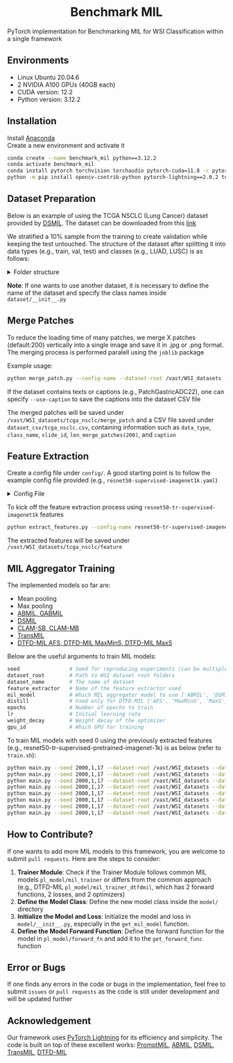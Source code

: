 <h1 align="center"> Benchmark MIL </h1>

PyTorch implementation for Benchmarking MIL for WSI Classification within a single framework

## Environments
- Linux Ubuntu 20.04.6
- 2 NVIDIA A100 GPUs (40GB each)
- CUDA version: 12.2
- Python version: 3.12.2

## Installation

Install [Anaconda](https://www.anaconda.com/download#)<br>
Create a new environment and activate it

```bash
conda create --name benchmark_mil python==3.12.2
conda activate benchmark_mil
conda install pytorch torchvision torchaudio pytorch-cuda=11.8 -c pytorch -c nvidia
python -m pip install opencv-contrib-python pytorch-lightning==2.0.2 torchmetrics==0.11.4 pytorch_optimizer pandas wandb tqdm timm==0.9.16 jpeg4py hydra-core omegaconf future nystrom-attention==0.0.9 joblib git+https://github.com/oval-group/smooth-topk.git
```

## Dataset Preparation

Below is an example of using the TCGA NSCLC (Lung Cancer) dataset provided by [DSMIL](https://github.com/binli123/dsmil-wsi). The dataset can be downloaded from this [link](https://drive.google.com/file/d/17zCn-WRNzxxxh8kkdBTbDLDZy0XZ3RIu/view)

We stratified a 10% sample from the training to create validation while keeping the test untouched. The structure of the dataset after splitting it into data types (e.g., train, val, test) and classes (e.g., LUAD, LUSC) is as follows:

<details>
<summary>
Folder structure
</summary>

```bash
<datasets>/
├── tcga_nsclc/
    ├── patch/
        ├── train/
            ├── LUAD/
                ├── TCGA-4B-A93V-01Z-00-DX1/
                    ├── TCGA-4B-A93V-01Z-00-DX1_x1_y1.jpg
                    ├── TCGA-4B-A93V-01Z-00-DX1_x2_y2.jpg
                ├── ...
            
            ├── LUSC/
                ├── ...

        ├── val/
            ├── ...

        ├── test/
            ├── ...
                
```
</details>

**Note**: If one wants to use another dataset, it is necessary to define the name of the dataset and specify the class names inside `dataset/__init__.py`

## Merge Patches

To reduce the loading time of many patches, we merge X patches (default:200) vertically into a single image and save it in .jpg or .png format. The merging process is performed paralell using the `joblib` package

Example usage:

```bash
python merge_patch.py --config-name --dataset-root /vast/WSI_datasets --dataset-name tcga_nsclc --output-ext .jpg --patch-size 224 --batch-size 200 --parallel-n 10
```

If the dataset contains texts or captions (e.g., PatchGastricADC22), one can specify `--use-caption` to save the captions into the dataset CSV file

The merged patches will be saved under `/vast/WSI_datasets/tcga_nsclc/merge_patch` and a CSV file saved under `dataset_csv/tcga_nsclc.csv`, containing information such as `data_type`, `class_name`, `slide_id`, `len_merge_patches(200)`, and `caption`

## Feature Extraction

Create a config file under `config/`. A good starting point is to follow the example config file provided (e.g., `resnet50-supervised-imagenet1k.yaml`)

<details>
<summary>
Config File
</summary>

```bash
gpu_id: 0

# Dataset settings
dataset:
  root: '/vast/WSI_datasets'
  name: 'tcga_nsclc'
  mean: [0.485, 0.456, 0.406] # ImageNet mean normalization
  std: [0.229, 0.224, 0.225] # ImageNet std normalization
  
# Model settings
feature_extractor:
  name: 'resnet50-tr-supervised-imagenet1k'
  backbone: 'resnet50'
  pretrained_path: 

```
</details>
 
To kick off the feature extraction process using `resnet50-tr-supervised-imagenet1k` features
 
```bash
python extract_features.py --config-name resnet50-tr-supervised-imagenet1k
```

The extracted features will be saved under `/vast/WSI_datasets/tcga_nsclc/feature`

## MIL Aggregator Training

The implemented models so far are:

- Mean pooling
- Max pooling
- [ABMIL, GABMIL](https://github.com/AMLab-Amsterdam/AttentionDeepMIL)
- [DSMIL](https://github.com/binli123/dsmil-wsi)
- [CLAM-SB, CLAM-MB](https://github.com/mahmoodlab/CLAM)
- [TransMIL](https://github.com/szc19990412/TransMIL)
- [DTFD-MIL AFS, DTFD-MIL MaxMinS, DTFD-MIL MaxS](https://github.com/hrzhang1123/DTFD-MIL)

Below are the useful arguments to train MIL models:

```bash
seed                # Seed for reproducing experiments (can be multiple seeds)
dataset_root        # Path to WSI dataset root folders
dataset_name        # The name of dataset
feature_extractor   # Name of the feature extractor used
mil_model           # Which MIL aggregator model to use ['ABMIL', 'DSMIL', 'CLAM-SB', 'CLAM-MB', 'TransMIL', 'DTFD-MIL']
distill             # Used only for DTFD-MIL ['AFS', 'MaxMinS', 'MaxS']
epochs              # Number of epochs to train
lr                  # Initial learning rate
weight_decay        # Weight decay of the optimizer
gpu_id              # Which GPU for training
````

To train MIL models with seed 0 using the previously extracted features (e.g., resnet50-tr-supervised-pretrained-imagenet-1k) is as below (refer to `train.sh`):

```bash
python main.py --seed 2000,1,17 --dataset-root /vast/WSI_datasets --dataset-name tcga_nsclc --feature-extractor resnet50-tr-supervised-imagenet1k --mil-model ABMIL --epochs 50 --lr 1e-4 --weight-decay 1e-4 --gpu-id 0
python main.py --seed 2000,1,17 --dataset-root /vast/WSI_datasets --dataset-name tcga_nsclc --feature-extractor resnet50-tr-supervised-imagenet1k --mil-model DSMIL --epochs 50 --lr 1e-4 --weight-decay 1e-4 --gpu-id 0
python main.py --seed 2000,1,17 --dataset-root /vast/WSI_datasets --dataset-name tcga_nsclc --feature-extractor resnet50-tr-supervised-imagenet1k --mil-model CLAM-SB --epochs 50 --lr 2e-4 --weight-decay 1e-5 --gpu-id 0 
python main.py --seed 2000,1,17 --dataset-root /vast/WSI_datasets --dataset-name tcga_nsclc --feature-extractor resnet50-tr-supervised-imagenet1k --mil-model CLAM-MB --epochs 50 --lr 2e-4 --weight-decay 1e-5 --gpu-id 0
python main.py --seed 2000,1,17 --dataset-root /vast/WSI_datasets --dataset-name tcga_nsclc --feature-extractor resnet50-tr-supervised-imagenet1k --mil-model TransMIL --epochs 50 --lr 2e-4 --weight-decay 1e-5 --opt lookahead_radam --gpu-id 0
python main.py --seed 2000,1,17 --dataset-root /vast/WSI_datasets --dataset-name tcga_nsclc --feature-extractor resnet50-tr-supervised-imagenet1k --mil-model DTFD-MIL --distill AFS --epochs 50 --lr 1e-4 --weight-decay 1e-4 --gpu-id 0
python main.py --seed 2000,1,17 --dataset-root /vast/WSI_datasets --dataset-name tcga_nsclc --feature-extractor resnet50-tr-supervised-imagenet1k --mil-model DTFD-MIL --distill MaxMinS --epochs 50 --lr 1e-4 --weight-decay 1e-4 --gpu-id 0
python main.py --seed 2000,1,17 --dataset-root /vast/WSI_datasets --dataset-name tcga_nsclc --feature-extractor resnet50-tr-supervised-imagenet1k --mil-model DTFD-MIL --distill MaxS --epochs 50 --lr 1e-4 --weight-decay 1e-4 --gpu-id 0
```

## How to Contribute?

If one wants to add more MIL models to this framework, you are welcome to submit `pull requests`. Here are the steps to consider:

1. **Trainer Module**: Check if the Trainer Module follows common MIL models `pl_model/mil_trainer` or differs from the common approach (e.g., DTFD-MIL `pl_model/mil_trainer_dtfdmil`, which has 2 forward functions, 2 losses, and 2 optimizers)
2. **Define the Model Class**: Define the new model class inside the `model/` directory
3. **Initialize the Model and Loss**: Initialize the model and loss in `model/__init__.py`, especially in the `get_mil_model` function.
4. **Define the Model Forward Function**: Define the forward function for the model in `pl_model/forward_fn` and add it to the `get_forward_func` function

## Error or Bugs

If one finds any errors in the code or bugs in the implementation, feel free to submit `issues` or `pull requests` as the code is still under development and will be updated further

## Acknowledgement

Our framework uses [PyTorch Lightning](https://github.com/Lightning-AI/pytorch-lightning) for its efficiency and simplicity. The code is built on top of these excellent works: [PromptMIL](https://github.com/cvlab-stonybrook/PromptMIL), [ABMIL](https://github.com/AMLab-Amsterdam/AttentionDeepMIL), [DSMIL](https://github.com/binli123/dsmil-wsi), [TransMIL](https://github.com/szc19990412/TransMIL), [DTFD-MIL](https://github.com/hrzhang1123/DTFD-MIL)